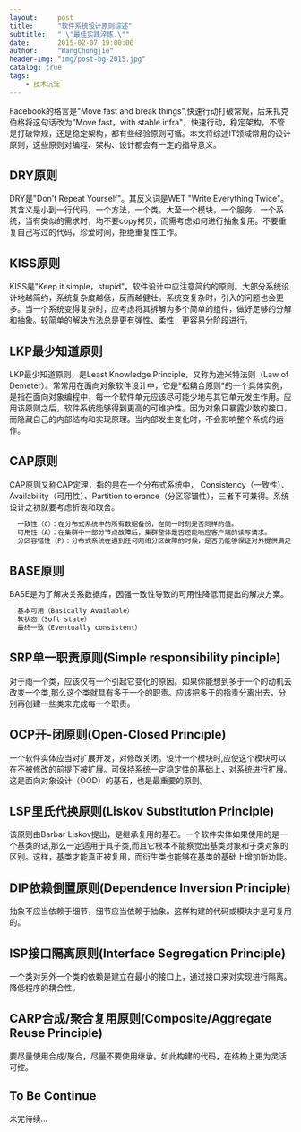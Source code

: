 ```yaml
---
layout:     post
title:      "软件系统设计原则综述"
subtitle:   " \"最佳实践淬炼.\""
date:       2015-02-07 19:00:00
author:     "WangChongjie"
header-img: "img/post-bg-2015.jpg"
catalog: true
tags:
    - 技术沉淀
---
```

Facebook的格言是"Move fast and break things",快速行动打破常规，后来扎克伯格将这句话改为"Move fast，with stable infra"，快速行动，稳定架构。不管是打破常规，还是稳定架构，都有些经验原则可循。本文将综述IT领域常用的设计原则，这些原则对编程、架构、设计都会有一定的指导意义。

## DRY原则

DRY是"Don't Repeat Yourself"。其反义词是WET "Write Everything Twice"。其含义是小到一行代码，一个方法，一个类，大至一个模块，一个服务，一个系统，当有类似的需求时，均不要copy拷贝，而需考虑如何进行抽象复用。不要重复自己写过的代码，珍爱时间，拒绝重复性工作。

## KISS原则

KISS是"Keep it simple，stupid"。软件设计中应注意简约的原则。大部分系统设计地越简约，系统复杂度越低，反而越健壮。系统变复杂时，引入的问题也会更多。当一个系统变得复杂时，应考虑将其拆解为多个简单的组件，做好足够的分解和抽象。较简单的解决方法总是更有弹性、柔性，更容易分阶段进行。

## LKP最少知道原则

LKP最少知道原则，是Least Knowledge Principle，又称为迪米特法则（Law of Demeter）。常常用在面向对象软件设计中，它是"松耦合原则"的一个具体实例，是指在面向对象编程中，每一个软件单元应该尽可能少地与其它单元发生作用。应用该原则之后，软件系统能够得到更高的可维护性。因为对象只暴露少数的接口，而隐藏自己的内部结构和实现原理。当内部发生变化时，不会影响整个系统的运作。

## CAP原则

CAP原则又称CAP定理，指的是在一个分布式系统中， Consistency（一致性）、 Availability（可用性）、Partition tolerance（分区容错性），三者不可兼得。系统设计之初就要考虑折衷和取舍。

```xml
  一致性（C）：在分布式系统中的所有数据备份，在同一时刻是否同样的值。
  可用性（A）：在集群中一部分节点故障后，集群整体是否还能响应客户端的读写请求。
  分区容错性（P）：分布式系统在遇到任何网络分区故障的时候，是否仍能够保证对外提供满足一致性和可用性的服务
```

## BASE原则

BASE是为了解决关系数据库，因强一致性导致的可用性降低而提出的解决方案。

```xml
  基本可用（Basically Available）
  软状态（Soft state）
  最终一致（Eventually consistent）
```

## SRP单一职责原则(Simple responsibility pinciple) 

对于雨一个类，应该仅有一个引起它变化的原因。如果你能想到多于一个的动机去改变一个类,那么这个类就具有多于一个的职责。应该把多于的指责分离出去，分别再创建一些类来完成每一个职责。

## OCP开-闭原则(Open-Closed Principle)

一个软件实体应当对扩展开发，对修改关闭。设计一个模块时,应使这个模块可以在不被修改的前提下被扩展。可保持系统一定稳定性的基础上，对系统进行扩展。这是面向对象设计（OOD）的基石，也是最重要的原则。
 
## LSP里氏代换原则(Liskov Substitution Principle)

该原则由Barbar Liskov提出，是继承复用的基石。一个软件实体如果使用的是一个基类的话,那么一定适用于其子类,而且它根本不能察觉出基类对象和子类对象的区别。这样，基类才能真正被复用，而衍生类也能够在基类的基础上增加新功能。

## DIP依赖倒置原则(Dependence Inversion Principle)

抽象不应当依赖于细节，细节应当依赖于抽象。这样构建的代码或模块才是可复用的。

## ISP接口隔离原则(Interface Segregation Principle)

一个类对另外一个类的依赖是建立在最小的接口上，通过接口来对实现进行隔离。降低程序的耦合性。

## CARP合成/聚合复用原则(Composite/Aggregate Reuse Principle)

要尽量使用合成/聚合，尽量不要使用继承。如此构建的代码，在结构上更为灵活可控。

## To Be Continue

未完待续...
